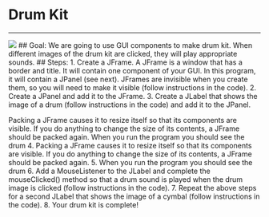 
# Drum Kit
  <hr/>
  <img src="./images/drumKit.png"/>
## Goal:
   We are going to use GUI components to make drum kit. When different images of the drum kit are clicked, they will play appropriate sounds.
## Steps:
1. Create a JFrame. A JFrame is a window that has a border and title. It will contain one component of your GUI. In this program, it will contain a JPanel (see next). JFrames are invisible when you create them, so you will need to make it visible (follow instructions in the code).
2. Create a JPanel and add it to the JFrame. 
3. Create a JLabel that shows the image of a drum (follow instructions in the code) and add it to the JPanel.
                                
                                
Packing a JFrame causes it to resize itself so that its components are visible. If you do anything to change the size of its contents, a JFrame should be packed again.
When you run the program you should see the drum 
4. Packing a JFrame causes it to resize itself so that its components are visible. If you do anything to change the size of its contents, a JFrame should be packed again.
5. When you run the program you should see the drum 
6. Add a MouseListener to the JLabel and complete the mouseClicked() method so that a drum sound is played when the drum image is clicked (follow instructions in the code).
7. Repeat the above steps for a second JLabel that shows the image of a cymbal (follow instructions in the code).
8. Your drum kit is complete!
  
 

